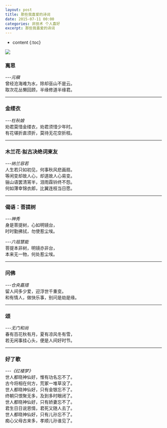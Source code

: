 ```yaml
---
layout: post
title: 那些我喜爱的诗词
date: 2015-07-11 00:00
categories: 非技术 个人喜好
excerpt: 那些我喜爱的诗词
---
```


* content
{:toc}

![](https://github.com/HarmonyHu/harmonyhu.github.io/raw/master/_posts/images/poem.jpg)  

### 离思  
*---元稹*  
曾经沧海难为水，除却巫山不是云。  
取次花丛懒回顾，半缘修道半缘君。

----------

### 金缕衣
*---杜秋娘*  
劝君莫惜金缕衣，劝君须惜少年时。  
有花堪折直须折，莫待无花空折枝。

----------

### 木兰花·拟古决绝词柬友  
*---纳兰容若*  
人生若只如初见，何事秋风悲画扇。  
等闲变却故人心，却道故人心易变。  
骊山语罢清宵半，泪雨霖铃终不怨。  
何如薄幸锦衣郎，比翼连枝当日愿。

----------

### 偈语：菩提树  
*---神秀*  
身是菩提树，心如明镜台，  
时时勤拂拭，勿使惹尘埃。  

*---六祖慧能*  
菩提本非树，明镜亦非台，  
本来无一物，何处惹尘埃。  

----------

### 问佛
*---仓央嘉措*  
留人间多少爱，迎浮世千重变。  
和有情人，做快乐事，别问是劫是缘。  

----------

### 颂  
*---无门和尚*  
春有百花秋有月，夏有凉风冬有雪，  
若无闲事挂心头，便是人间好时节。  

----------

### 好了歌
*---《红楼梦》*  
世人都晓神仙好，惟有功名忘不了。  
古今将相在何方，荒冢一堆草没了。  
世人都晓神仙好，只有金银忘不了。  
终朝只恨聚无多，及到多时眼闭了。  
世人都晓神仙好，只有娇妻忘不了。  
君生日日说恩情，君死又随人去了。  
世人都晓神仙好，只有儿孙忘不了。  
痴心父母古来多，孝顺儿孙谁见了。  